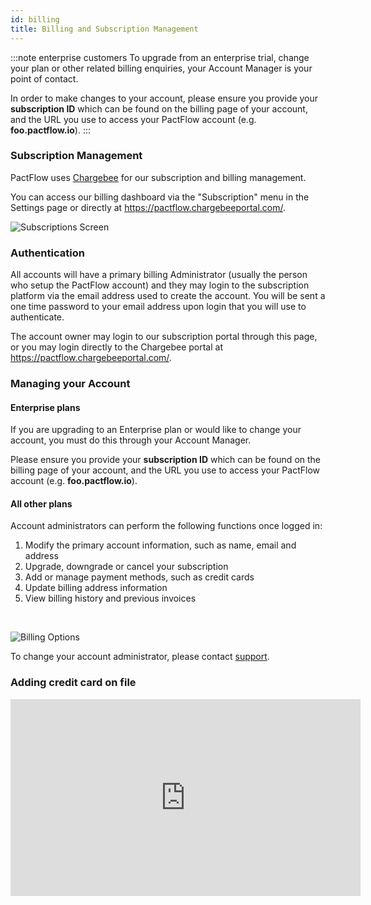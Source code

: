 ```yaml
---
id: billing
title: Billing and Subscription Management
---
```


:::note enterprise customers
To upgrade from an enterprise trial, change your plan or other related billing enquiries, your Account Manager is your point of contact.

In order to make changes to your account, please ensure you provide your **subscription ID** which can be found on the billing page of your account, and the URL you use to access your PactFlow account (e.g. **foo.pactflow.io**).
:::

### Subscription Management

PactFlow uses [Chargebee](https://www.chargebee.com/) for our subscription and billing management. 

You can access our billing dashboard via the "Subscription" menu in the Settings page or directly at https://pactflow.chargebeeportal.com/.

![Subscriptions Screen](/ui/billing-dashboard2.png)

### Authentication

All accounts will have a primary billing Administrator (usually the person who setup the PactFlow account) and they may login to the subscription platform via the email address used to create the account. You will be sent a one time password to your email address upon login that you will use to authenticate.

The account owner may login to our subscription portal through this page, or you may login directly to the Chargebee portal at https://pactflow.chargebeeportal.com/.

### Managing your Account

#### Enterprise plans

If you are upgrading to an Enterprise plan or would like to change your account, you must do this through your Account Manager.

Please ensure you provide your **subscription ID** which can be found on the billing page of your account, and the URL you use to access your PactFlow account (e.g. **foo.pactflow.io**).

#### All other plans

Account administrators can perform the following functions once logged in:

1. Modify the primary account information, such as name, email and address
2. Upgrade, downgrade or cancel your subscription
3. Add or manage payment methods, such as credit cards
4. Update billing address information
5. View billing history and previous invoices

&nbsp;

![Billing Options](/ui/billing-options.png)

To change your account administrator, please contact [support](https://support.smartbear.com/pactflow/message/).

### Adding credit card on file

<iframe width="560" height="315" src="https://www.youtube.com/embed/R8DBH-Dqw-c" frameBorder="0" allow="accelerometer; autoplay; encrypted-media; gyroscope; picture-in-picture" allowFullScreen></iframe>
